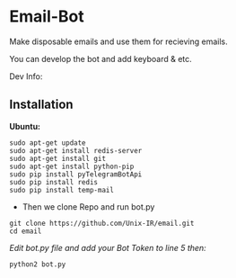 # Email-Bot
Make disposable emails and use them for recieving emails.

You can develop the bot and add keyboard & etc.

Dev Info:





## Installation
**Ubuntu:**
```
sudo apt-get update
sudo apt-get install redis-server
sudo apt-get install git
sudo apt-get install python-pip
sudo pip install pyTelegramBotApi
sudo pip install redis
sudo pip install temp-mail
```
* Then we clone Repo and run bot.py
```
git clone https://github.com/Unix-IR/email.git
cd email
```
*Edit bot.py file and add your Bot Token to line 5 then:*

```
python2 bot.py
```
